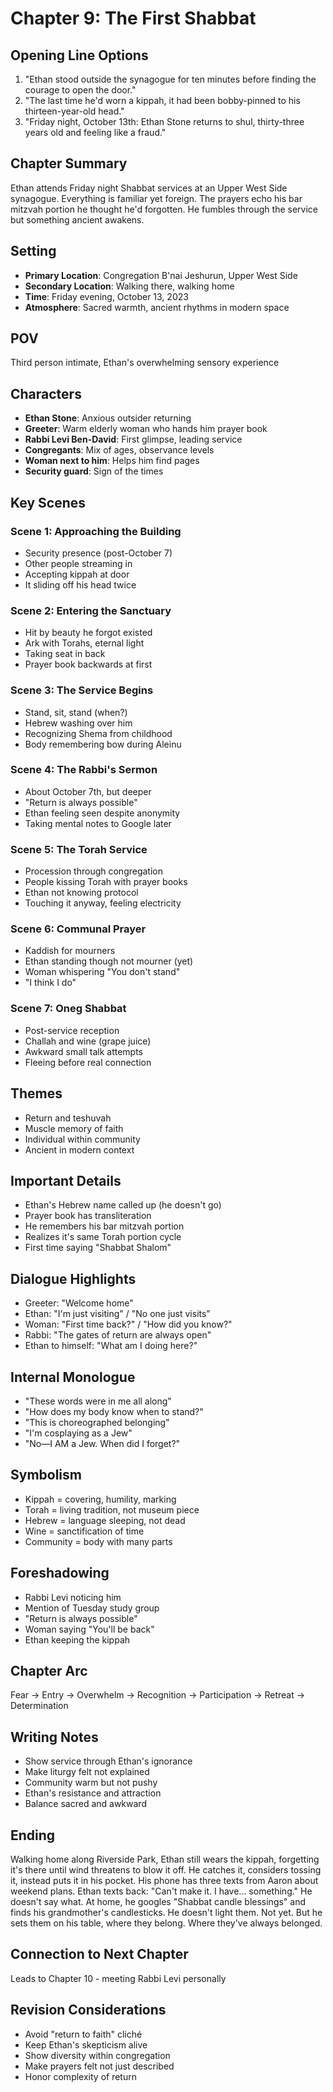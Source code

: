 # Chapter 9: The First Shabbat

## Opening Line Options
1. "Ethan stood outside the synagogue for ten minutes before finding the courage to open the door."
2. "The last time he'd worn a kippah, it had been bobby-pinned to his thirteen-year-old head."
3. "Friday night, October 13th: Ethan Stone returns to shul, thirty-three years old and feeling like a fraud."

## Chapter Summary
Ethan attends Friday night Shabbat services at an Upper West Side synagogue. Everything is familiar yet foreign. The prayers echo his bar mitzvah portion he thought he'd forgotten. He fumbles through the service but something ancient awakens.

## Setting
- **Primary Location**: Congregation B'nai Jeshurun, Upper West Side
- **Secondary Location**: Walking there, walking home
- **Time**: Friday evening, October 13, 2023
- **Atmosphere**: Sacred warmth, ancient rhythms in modern space

## POV
Third person intimate, Ethan's overwhelming sensory experience

## Characters
- **Ethan Stone**: Anxious outsider returning
- **Greeter**: Warm elderly woman who hands him prayer book
- **Rabbi Levi Ben-David**: First glimpse, leading service
- **Congregants**: Mix of ages, observance levels
- **Woman next to him**: Helps him find pages
- **Security guard**: Sign of the times

## Key Scenes

### Scene 1: Approaching the Building
- Security presence (post-October 7)
- Other people streaming in
- Accepting kippah at door
- It sliding off his head twice

### Scene 2: Entering the Sanctuary
- Hit by beauty he forgot existed
- Ark with Torahs, eternal light
- Taking seat in back
- Prayer book backwards at first

### Scene 3: The Service Begins
- Stand, sit, stand (when?)
- Hebrew washing over him
- Recognizing Shema from childhood
- Body remembering bow during Aleinu

### Scene 4: The Rabbi's Sermon
- About October 7th, but deeper
- "Return is always possible"
- Ethan feeling seen despite anonymity
- Taking mental notes to Google later

### Scene 5: The Torah Service
- Procession through congregation
- People kissing Torah with prayer books
- Ethan not knowing protocol
- Touching it anyway, feeling electricity

### Scene 6: Communal Prayer
- Kaddish for mourners
- Ethan standing though not mourner (yet)
- Woman whispering "You don't stand"
- "I think I do"

### Scene 7: Oneg Shabbat
- Post-service reception
- Challah and wine (grape juice)
- Awkward small talk attempts
- Fleeing before real connection

## Themes
- Return and teshuvah
- Muscle memory of faith
- Individual within community
- Ancient in modern context

## Important Details
- Ethan's Hebrew name called up (he doesn't go)
- Prayer book has transliteration
- He remembers his bar mitzvah portion
- Realizes it's same Torah portion cycle
- First time saying "Shabbat Shalom"

## Dialogue Highlights
- Greeter: "Welcome home"
- Ethan: "I'm just visiting" / "No one just visits"
- Woman: "First time back?" / "How did you know?"
- Rabbi: "The gates of return are always open"
- Ethan to himself: "What am I doing here?"

## Internal Monologue
- "These words were in me all along"
- "How does my body know when to stand?"
- "This is choreographed belonging"
- "I'm cosplaying as a Jew"
- "No—I AM a Jew. When did I forget?"

## Symbolism
- Kippah = covering, humility, marking
- Torah = living tradition, not museum piece
- Hebrew = language sleeping, not dead
- Wine = sanctification of time
- Community = body with many parts

## Foreshadowing
- Rabbi Levi noticing him
- Mention of Tuesday study group
- "Return is always possible"
- Woman saying "You'll be back"
- Ethan keeping the kippah

## Chapter Arc
Fear → Entry → Overwhelm → Recognition → Participation → Retreat → Determination

## Writing Notes
- Show service through Ethan's ignorance
- Make liturgy felt not explained
- Community warm but not pushy
- Ethan's resistance and attraction
- Balance sacred and awkward

## Ending
Walking home along Riverside Park, Ethan still wears the kippah, forgetting it's there until wind threatens to blow it off. He catches it, considers tossing it, instead puts it in his pocket. His phone has three texts from Aaron about weekend plans. Ethan texts back: "Can't make it. I have... something." He doesn't say what. At home, he googles "Shabbat candle blessings" and finds his grandmother's candlesticks. He doesn't light them. Not yet. But he sets them on his table, where they belong. Where they've always belonged.

## Connection to Next Chapter
Leads to Chapter 10 - meeting Rabbi Levi personally

## Revision Considerations
- Avoid "return to faith" cliché
- Keep Ethan's skepticism alive
- Show diversity within congregation
- Make prayers felt not just described
- Honor complexity of return